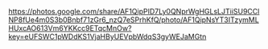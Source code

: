 https://photos.google.com/share/AF1QipPID7Ly0QNprWgHGLsLJTiiSU9CClNP8fUe4m0S3b0Bnbf71zGr6_nzQ7eSPrhKfQ/photo/AF1QipNsYT3ITzymMLHUxcAO613Vm6YKKcc9ETqcMnOw?key=eUFSWC1pWDdKS1VjaHByUEVpbWdqS3gyWEJaMGtn
